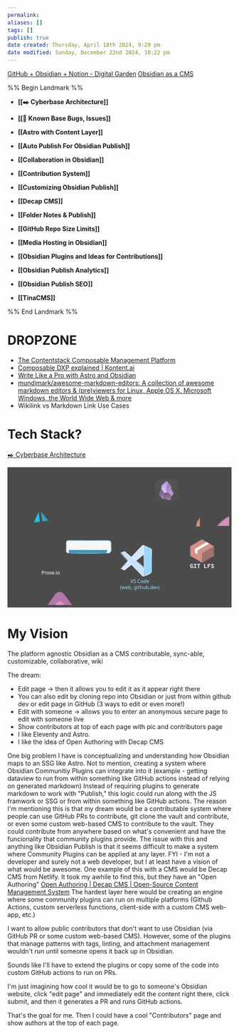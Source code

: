 ```yaml
---
permalink:
aliases: []
tags: []
publish: true
date created: Thursday, April 18th 2024, 9:29 pm
date modified: Sunday, December 22nd 2024, 10:22 pm
---
```


[GitHub + Obsidian + Notion - Digital Garden](../../📁%2001%20-%20Projects/GitHub%20+%20Obsidian%20+%20Notion%20-%20Digital%20Garden/GitHub%20+%20Obsidian%20+%20Notion%20-%20Digital%20Garden.md)
[Obsidian as a CMS](../Obsidian%20as%20a%20CMS/Obsidian%20as%20a%20CMS.md)

%% Begin Landmark %%
- **[[✒️ Cyberbase Architecture]]**

- **[[🐛 Known Base Bugs, Issues]]**
- **[[Astro with Content Layer]]**
- **[[Auto Publish For Obsidian Publish]]**
- **[[Collaboration in Obsidian]]**
- **[[Contribution System]]**
- **[[Customizing Obsidian Publish]]**
- **[[Decap CMS]]**
- **[[Folder Notes & Publish]]**
- **[[GitHub Repo Size Limits]]**
- **[[Media Hosting in Obsidian]]**
- **[[Obsidian Plugins and Ideas for Contributions]]**
- **[[Obsidian Publish Analytics]]**
- **[[Obsidian Publish SEO]]**
- **[[TinaCMS]]**

%% End Landmark %%

# DROPZONE

- [The Contentstack Composable Management Platform](https://www.contentstack.com/composable-dxp)
- [Composable DXP explained | Kontent.ai](https://kontent.ai/specials/what-is-composable-dxp/) 
- [Write Like a Pro with Astro and Obsidian](https://www.hungrimind.com/articles/obsidian-with-astro)
- [mundimark/awesome-markdown-editors: A collection of awesome markdown editors & (pre)viewers for Linux, Apple OS X, Microsoft Windows, the World Wide Web & more](https://github.com/mundimark/awesome-markdown-editors)
- Wikilink vs Markdown Link Use Cases

# Tech Stack?

[✒️ Cyberbase Architecture](✒️%20Cyberbase%20Architecture/✒️%20Cyberbase%20Architecture.md)

![](✒️%20Cyberbase%20Architecture/✒️%20Cyberbase%20Architecture.svg)

# My Vision

The platform agnostic Obsidian as a CMS contributable, sync-able, customizable, collaborative, wiki

The dream:
- Edit page -> then it allows you to edit it as it appear right there
- You can also edit by cloning repo into Obsidian or just from within github dev or edit page in GitHub (3 ways to edit or even more!)
- Edit with someone -> allows you to enter an anonymous secure page to edit with someone live
- Show contributors at top of each page with pic and contributors page
- I like Eleventy and Astro.
- I like the idea of Open Authoring with Decap CMS

One big problem I have is conceptualizing and understanding how Obsidian maps to an SSG like Astro. Not to mention, creating a system where Obsidian Communitiy Plugins can integrate into it (example - getting dataview to run from within something like GitHub actions instead of relying on generated markdown) Instead of requiring plugins to generate markdown to work with "Publish," this logic could run along with the JS framwork or SSG or from within something like GitHub actions. The reason I'm mentioning this is that my dream would be a contributable system where people can use GitHub PRs to contribute, git clone the vault and contribute, or even some custom web-based CMS to contribute to the vault. They could contribute from anywhere based on what's convenient and have the funcionality that community plugins provide. The issue with this and anything like Obsidian Publish is that it seems difficult to make a system where Community Plugins can be applied at any layer. FYI - I'm not a developer and surely not a web developer, but I at least have a vision of what would be awesome. One example of this with a CMS would be Decap CMS from Netlify. It took my awhile to find this, but they have an "Open Authoring" [Open Authoring | Decap CMS | Open-Source Content Management System](https://decapcms.org/docs/open-authoring/ "Open Authoring | Decap CMS | Open-Source Content Management System
(https://decapcms.org/docs/open-authoring/)") The hardest layer here would be creating an engine where some community plugins can run on multiple platforms (Github Actions, custom serverless functions, client-side with a custom CMS web-app, etc.)

I want to allow public contributors that don't want to use Obsidian (via GitHub PR or some custom web-based CMS). However, some of the plugins that manage patterns with tags, linting, and attachment management wouldn't run until someone opens it back up in Obsidian.  

Sounds like I'll have to extend the plugins or copy some of the code into custom GitHub actions to run on PRs.
    
I'm just imagining how cool it would be to go to someone's Obsidian website, click "edit page" and immediately edit the content right there, click submit, and then it generates a PR and runs GitHub actions. 
    
That's the goal for me. Then I could have a cool "Contributors" page and show authors at the top of each page.